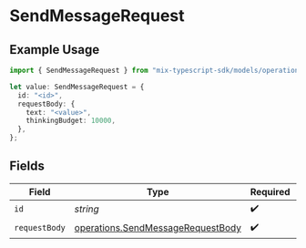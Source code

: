 # SendMessageRequest

## Example Usage

```typescript
import { SendMessageRequest } from "mix-typescript-sdk/models/operations";

let value: SendMessageRequest = {
  id: "<id>",
  requestBody: {
    text: "<value>",
    thinkingBudget: 10000,
  },
};
```

## Fields

| Field                                                                                  | Type                                                                                   | Required                                                                               | Description                                                                            |
| -------------------------------------------------------------------------------------- | -------------------------------------------------------------------------------------- | -------------------------------------------------------------------------------------- | -------------------------------------------------------------------------------------- |
| `id`                                                                                   | *string*                                                                               | :heavy_check_mark:                                                                     | Session ID                                                                             |
| `requestBody`                                                                          | [operations.SendMessageRequestBody](../../models/operations/sendmessagerequestbody.md) | :heavy_check_mark:                                                                     | N/A                                                                                    |